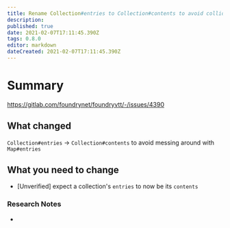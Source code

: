 ```yaml
---
title: Rename Collection#entries to Collection#contents to avoid colliding/overriding the default Map#entries behavior with a differently behaved property
description: 
published: true
date: 2021-02-07T17:11:45.390Z
tags: 0.8.0
editor: markdown
dateCreated: 2021-02-07T17:11:45.390Z
---
```


# Summary
https://gitlab.com/foundrynet/foundryvtt/-/issues/4390

## What changed

`Collection#entries` -> `Collection#contents` to avoid messing around with `Map#entries`

## What you need to change

- [Unverified] expect a collection's `entries` to now be its `contents`

### Research Notes

- 